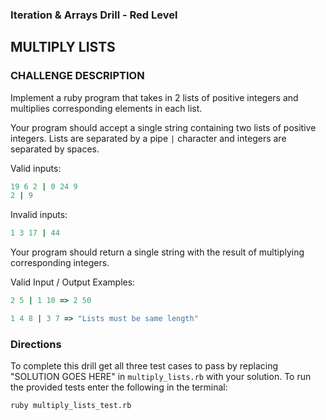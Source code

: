 ### Iteration & Arrays Drill - Red Level

## MULTIPLY LISTS

### CHALLENGE DESCRIPTION

Implement a ruby program that takes in 2 lists of positive integers and
multiplies corresponding elements in each list.


Your program should accept a single string containing two lists of
positive integers. Lists are separated by a pipe `|` character and
integers are separated by spaces.

Valid inputs:

```ruby
19 6 2 | 0 24 9
2 | 9
```

Invalid inputs:

```ruby
1 3 17 | 44
```

Your program should return a single string with the result of
multiplying corresponding integers.

Valid Input / Output Examples:

```ruby
2 5 | 1 10 => 2 50

1 4 8 | 3 7 => "Lists must be same length"
```

### Directions

To complete this drill get all three test cases to pass by replacing
"SOLUTION GOES HERE" in `multiply_lists.rb` with your solution.  To run the
provided tests enter the following in the terminal:

```bash
ruby multiply_lists_test.rb
```

